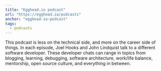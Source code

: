 ```yaml
---
title: "Egghead.io podcast"
url: "https://egghead.io/podcasts"
anchor: "egghead-io-podcast"
tags:
  - podcasts
---
```


This podcast is less on the technical side, and more on the career side of things. In each episode, Joel Hooks and John Lindquist talk to a different software developer. These developer chats can range in topics from blogging, learning, debugging, software architecture, work/life balance, mentorship, open source culture, and everything in between.
